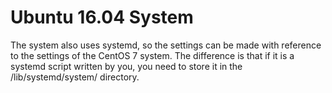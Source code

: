 # Ubuntu 16.04 System

The system also uses systemd, so the settings can be made with reference to the settings of the CentOS 7 system. The difference is that if it is a systemd script written by you, you need to store it in the /lib/systemd/system/ directory.
